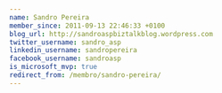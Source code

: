 ```yaml
---
name: Sandro Pereira
member_since: 2011-09-13 22:46:33 +0100
blog_url: http://sandroaspbiztalkblog.wordpress.com
twitter_username: sandro_asp
linkedin_username: sandropereira
facebook_username: sandroasp
is_microsoft_mvp: true
redirect_from: /membro/sandro-pereira/
---
```

